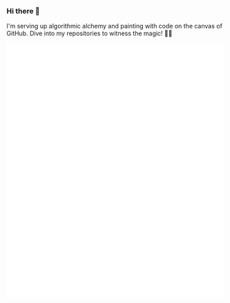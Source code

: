 ### Hi there 👋

<!--
**cphovo/cphovo** is a ✨ _special_ ✨ repository because its `README.md` (this file) appears on your GitHub profile.

Here are some ideas to get you started:

- 🔭 I’m currently working on ...
- 🌱 I’m currently learning ...
- 👯 I’m looking to collaborate on ...
- 🤔 I’m looking for help with ...
- 💬 Ask me about ...
- 📫 How to reach me: ...
- 😄 Pronouns: ...
- ⚡ Fun fact: ...
-->

I'm serving up algorithmic alchemy and painting with code on the canvas of GitHub. Dive into my repositories to witness the magic! 🎩✨

<img align="left" src="https://github.com/cphovo/github-stats/blob/master/generated/overview.svg#gh-light-mode-only" />
<img src="https://github.com/cphovo/github-stats/blob/master/generated/languages.svg#gh-light-mode-only" />
